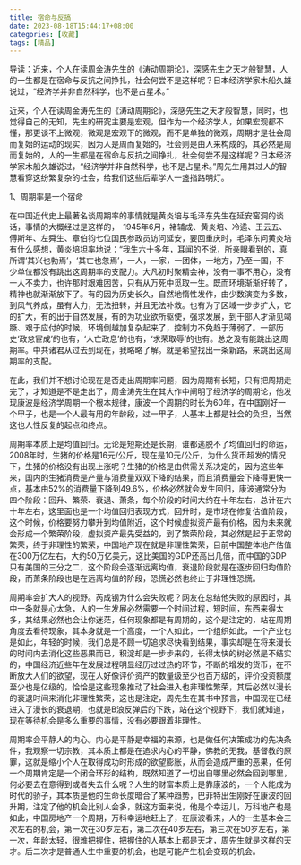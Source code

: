 ```yaml
---
title: 宿命与反搞
date: 2023-08-18T15:44:17+08:00
categories: [收藏]
tags: [精品]
---
```


导读：近来，个人在读周金涛先生的《涛动周期论》，深感先生之天才般智慧，人的一生都是在宿命与反抗之间挣扎，社会何尝不是这样呢？日本经济学家木船久雄说过，“经济学并非自然科学，也不是占星术。” 

   近来，个人在读周金涛先生的《涛动周期论》，深感先生之天才般智慧，同时，也觉得自己的无知，先生的研究主要是宏观，但作为一个经济学人，如果宏观都不懂，那更谈不上微观，微观是宏观下的微观，而不是单独的微观，周期才是社会周而复始的运动的现实，因为人是周而复始的，社会则是由人来构成的，其必然是周而复始的，人的一生都是在宿命与反抗之间挣扎，社会何尝不是这样呢？日本经济学家木船久雄说过，“经济学并非自然科学，也不是占星术。”周先生用其过人的智慧看穿这纷繁复杂的社会，给我们这些后辈学人一盏指路明灯。

   1、周期率是一个宿命

  在中国近代史上最著名谈周期率的事情就是黄炎培与毛泽东先生在延安窑洞的谈话，事情的大概经过是这样的，　1945年6月，褚辅成、黄炎培、冷遹、王云五、傅斯年、左舜生、章伯钧七位国民参政员访问延安，要回重庆时，毛泽东问黄炎培有什么感想，黄炎培坦率地说：“我生六十多年，耳闻的不说，所亲眼看到的，真所谓‘其兴也勃焉’，‘其亡也忽焉’，一人，一家，一团体，一地方，乃至一国，不少单位都没有跳出这周期率的支配力。大凡初时聚精会神，没有一事不用心，没有一人不卖力，也许那时艰难困苦，只有从万死中觅取一生。既而环境渐渐好转了，精神也就渐渐放下了。有的因为历史长久，自然地惰性发作，由少数演变为多数，到风气养成，虽有大力，无法扭转，并且无法补救。也有为了区域一步步扩大，它的扩大，有的出于自然发展，有的为功业欲所驱使，强求发展，到干部人才渐见竭蹶、艰于应付的时候，环境倒越加复杂起来了，控制力不免趋于薄弱了。一部历史‘政怠宦成’的也有，‘人亡政息’的也有，‘求荣取辱’的也有。总之没有能跳出这周期率。中共诸君从过去到现在，我略略了解。就是希望找出一条新路，来跳出这周期率的支配。

在此，我们并不想讨论现在是否走出周期率问题，因为周期有长短，只有把周期走完了，才知道是不是走出了，周金涛先生在其大作中阐明了经济学的周期论，他发现康波是经济学周期一个根本规律，康波一个周期的时长为60年，在中国刚好一个甲子，也是一个人最有用的年龄段，过一甲子，人基本上都是社会的负担，当然这也人性反复的起点和终点。

周期率本质上是均值回归。无论是短期还是长期，谁都逃脱不了均值回归的命运，2008年时，生猪的价格是16元/公斤，现在是10元/公斤，为什么货币超发的情况下，生猪的价格没有出现上涨呢？生猪的价格是由供需关系决定的，因为这些年来，国内的生猪消费是产量与消费量双双下降的结果，而且消费量会下降得更快一点，基本由52%的消费量下降到49.6%，价格必然就会发生回归，康波通常分为四个阶段：回升、繁荣、衰退、萧条，每个阶段的时间大约在十年左右，总计在六十年左右，这里面也是一个均值回归表现方式，回升时，是市场在修复估值阶段，这个时候，价格要努力攀升到均值附近，这个时候虚拟资产最有价格，因为未来就会形成一个繁荣阶段，虚拟资产最先受益的，到了繁荣阶段，其必然是起于正常的繁荣，终于非理性的繁荣，中国地产现在就是非理性繁荣，目前中国整体地产估值在300万亿左右，大约50万亿美元，这比美国的GDP还高出几倍，而中国的GDP只有美国的三分之二，这个阶段会逐渐远离均值，衰退阶段就是在逐步回归均值阶段，而萧条阶段也是在远离均值的阶段，恐慌必然也终止于非理性恐慌。

周期率会扩大人的视野。芮成钢为什么会失败呢？网友在总结他失败的原因时，其中一条就是心太急，人的一生发展必然需要一个时间过程，短时间，东西来得太多，其结果必然也会让你迷茫，任何现象都是有周期的，这个是注定的，站在周期角度去看待现象，其本身就是一个高度，一个人如此，一个组织如此，一个产业也是如此，年轻的时候，我们总是不顾一切追求尽快看到结果，事实却是在将来漫长的时间内去消化这些恶果而已，积淀却是一步步来的，长得太快的树必然是不结实的，中国经济近些年在发展过程明显经历过过热的环节，不断的增发的货币，在不断放大人们的欲望，现在人好像评价资产的数量级至少也百万级的，评价投资额度至少也是亿级的，恰恰是这些现象推动了社会进入也非理性繁荣，其后必然以漫长的衰退时间来消化非理性繁荣，这也是注定，周先生在其书中预言，中国现在已经进入了漫长的衰退期，也就是B浪反弹后的下跌，站在这个视野下，我们就知道，现在等待机会是多么重要的事情，没有必要跟着非理性。

周期率会平静人的内心。内心是平静是幸福的来源，也是做任何决策成功的先决条件，我观察一切宗教，其本质上都是在追求内心的平静，佛教的无我，基督教的原罪，这就是缩小个人在取得成功时形成的欲望膨胀，从而会造成严重的恶果，任何一个周期肯定是一个闭合环形的结构，既然知道了一切出自哪里必然会回到哪里，何必要去在意得到或者失去什么呢？人生的财富本质上是靠康波的，一个人能成为时代的骄子，其本质是他的生命长度暗合了某种趋势，巴菲特出生刚好在康波的回升期，注定了他的机会比别人会多，就这方面来说，他是个幸运儿，万科地产也是如此，中国房地产一个周期，万科幸运地赶上了，在康波看来，人的一生基本会三次左右的机会，第一次在30岁左右，第二次在40岁左右，第三次在50岁左右，第一次，年龄太轻，很难把握住，把握住的人基本上都是天才，周先生就是这样的天才。后二次才是普通人生中重要的机会，也是可能产生机会变现的机会。

